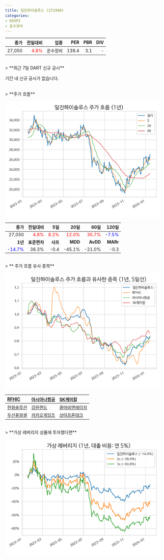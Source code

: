 ```yaml
---
title: 일진하이솔루스 (271940)
categories:
- KOSPI
- 운수장비
---
```


|**종가**|**전일대비**|**업종**|**PER**|**PBR**|**DIV**|
|-------:|-----------:|-------:|------:|------:|------:|
|27,050|<span style="color: red">4.8%</span>|운수장비|139.4|3.1|-|

<!-- more -->

<br>
> **최근 7일 DART 신규 공시<a id="dart"></a>**

기간 내 신규 공시가 없습니다.

<br>
> **주가 흐름<a id="price"></a>**

![271940](/assets/images/stock/271940.png)

|**종가**|**전일대비**|**5일**|**20일**|**60일**|**120일**|
|-------:|-----------:|------:|-------:|-------:|--------:|
| 27,050 | <span style="color: red">4.8%</span> | <span style="color: red">8.2%</span> | <span style="color: red">12.0%</span> | <span style="color: red">30.7%</span> | <span style="color: blue">-7.5%</span> |
|**1년**|**표준편차**|**샤프**|**MDD**|**AvDD**|**MARr**|
| <span style="color: blue">-14.7%</span> | 36.3% | -0.4 | -45.1% | -21.0% | -0.3 |

<br>
> ** 주가 흐름 유사 종목<a id="corr"></a>**

![271940](/assets/images/stock/271940_corr.png)

| [RFHIC](/218410/) | [아시아나항공](/020560/) | [SK케미칼](/285130/) |
|:---------------------------------------|:---------------------------------------|:---------------------------------------|
| [한화솔루션](/009830/) | [강원랜드](/035250/) | [콜마비앤에이치](/200130/) |
| [두산퓨얼셀](/336260/) | [카카오게임즈](/293490/) | [상아프론테크](/089980/) |

<br>
> **가상 레버리지 상품에 투자했다면<a id="2x"></a>**

![271940](/assets/images/stock/271940_2x.png)

[^corr]: 상관계수를 이용하여 분석하였습니다.